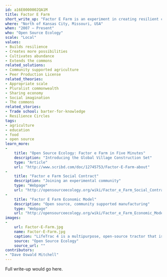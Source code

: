 ```yaml
---
id: a16E0000002QA1M
title: Factor E Farm
short_write_up: "Factor E Farm is an experiment in creating resilient communities through open-source design. Located in rural Missouri, Factor E Farm serves as the hub of a dispersed network of farmers, engineers, architects and supporters that is working to develop the Global Village Construction Set, which developers describe as “an open technological platform that allows for the easy fabrication of the fifty different industrial machines that it takes to build a small civilization with modern comforts.” The goal is to produce these machines at the cost of materials in zero waste, self-replicating “micro-factories.” The project is volunteer-driven, fully open source, and prioritizes cradle-to-cradle construction."
where: "North of Kansas City, Missouri, USA"
when: "2007 — Present"
who: "Open Source Ecology"
scale: "Local"
values:
- Builds resilience
- Creates more possibilities
- Cultivates abundance
- Extends the commons
related_solutions:
- Community supported agriculture
- Peer Production License
related_theories:
- Appropriate scale
- Pluralist commonwealth
- Sharing economy
- Social imagination
- The commons
related_stories:
- Trade school: barter-for-knowledge
- Resilience Circles
tags:
- agriculture
- education
- food
- open source
learn_more:
-
    title: "Open Source Ecology: Factor e Farm in Five Minutes"
    description: "Introducing the Global Village Construction Set"
    type: "Article"
    url: "http://www.scribd.com/doc/12745753/Factor-E-Farm-about"
-
    title: "Factor e Farm Social Contract"
    description: "Joining an experimental community"
    type: "Webpage"
    url: "http://opensourceecology.org/wiki/Factor_e_Farm_Social_Contract_v1.0 "
-
    title: "Factor E Farm Economic Model"
    description: "Open source, community supported manufacturing"
    type: "Webpage"
    url: "http://opensourceecology.org/wiki/Factor_e_Farm_Economic_Model"
images:
-
    url: Factor-E-Farm.jpg
    name: Factor-E-Farm.jpg
    caption: "LifeTrac 4 is a multipurpose, open-source tractor that is designed and built with a focus on a lifetime of usage and ease of repair."
    source: "Open Source Ecology"
    source_url: ""
contributors:
- "Dave Oswald Mitchell"
---
```

Full write-up would go here.
